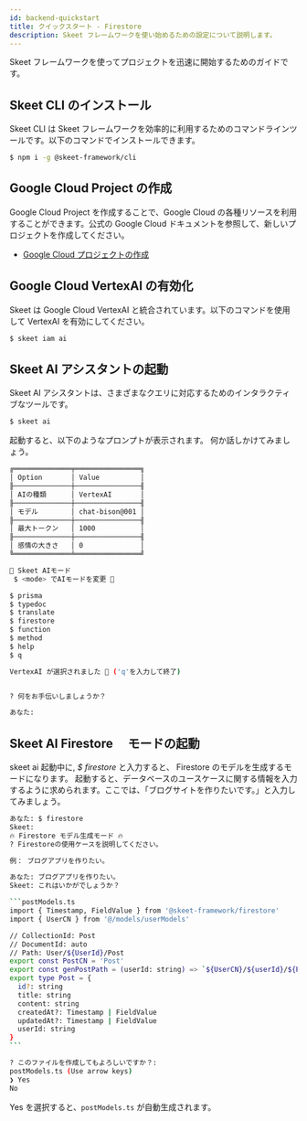 ```yaml
---
id: backend-quickstart
title: クイックスタート - Firestore
description: Skeet フレームワークを使い始めるための設定について説明します。
---
```


Skeet フレームワークを使ってプロジェクトを迅速に開始するためのガイドです。

## Skeet CLI のインストール

Skeet CLI は Skeet フレームワークを効率的に利用するためのコマンドラインツールです。以下のコマンドでインストールできます。

```bash
$ npm i -g @skeet-framework/cli
```

## Google Cloud Project の作成

Google Cloud Project を作成することで、Google Cloud の各種リソースを利用することができます。公式の Google Cloud ドキュメントを参照して、新しいプロジェクトを作成してください。

- [Google Cloud プロジェクトの作成](https://cloud.google.com/resource-manager/docs/creating-managing-projects?hl=ja)

## Google Cloud VertexAI の有効化

Skeet は Google Cloud VertexAI と統合されています。以下のコマンドを使用して VertexAI を有効にしてください。

```bash
$ skeet iam ai
```

## Skeet AI アシスタントの起動

Skeet AI アシスタントは、さまざまなクエリに対応するためのインタラクティブなツールです。

```bash
$ skeet ai
```

起動すると、以下のようなプロンプトが表示されます。
何か話しかけてみましょう。

```bash
╔══════════════╤════════════════╗
│ Option       │ Value          │
╟──────────────┼────────────────╢
│ AIの種類      │ VertexAI       │
╟──────────────┼────────────────╢
│ モデル        │ chat-bison@001 │
╟──────────────┼────────────────╢
│ 最大トークン   │ 1000           │
╟──────────────┼────────────────╢
│ 感情の大きさ   │ 0              │
╚══════════════╧════════════════╝

🤖 Skeet AIモード
 $ <mode> でAIモードを変更 🤖

$ prisma
$ typedoc
$ translate
$ firestore
$ function
$ method
$ help
$ q

VertexAI が選択されました 🤖 ('q'を入力して終了)


? 何をお手伝いしましょうか？

あなた:
```

## Skeet AI Firestore 　モードの起動

skeet ai 起動中に, _$ firestore_ と入力すると、
Firestore のモデルを生成するモードになります。
起動すると、データベースのユースケースに関する情報を入力するように求められます。ここでは、「ブログサイトを作りたいです。」と入力してみましょう。

````bash
あなた: $ firestore
Skeet:
🔥 Firestore モデル生成モード 🔥
? Firestoreの使用ケースを説明してください。

例： ブログアプリを作りたい。

あなた: ブログアプリを作りたい。
Skeet: これはいかがでしょうか？

```postModels.ts
import { Timestamp, FieldValue } from '@skeet-framework/firestore'
import { UserCN } from '@/models/userModels'

// CollectionId: Post
// DocumentId: auto
// Path: User/${UserId}/Post
export const PostCN = 'Post'
export const genPostPath = (userId: string) => `${UserCN}/${userId}/${PostCN}`
export type Post = {
  id?: string
  title: string
  content: string
  createdAt?: Timestamp | FieldValue
  updatedAt?: Timestamp | FieldValue
  userId: string
}
```

? このファイルを作成してもよろしいですか？:
postModels.ts (Use arrow keys)
❯ Yes
No
````

Yes を選択すると、`postModels.ts` が自動生成されます。
